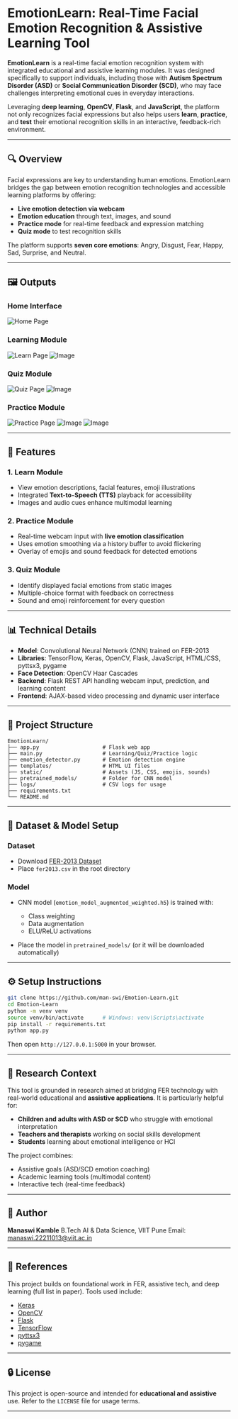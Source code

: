 # EmotionLearn: Real-Time Facial Emotion Recognition & Assistive Learning Tool

**EmotionLearn** is a real-time facial emotion recognition system with integrated educational and assistive learning modules. It was designed specifically to support individuals, including those with **Autism Spectrum Disorder (ASD)** or **Social Communication Disorder (SCD)**, who may face challenges interpreting emotional cues in everyday interactions.

Leveraging **deep learning**, **OpenCV**, **Flask**, and **JavaScript**, the platform not only recognizes facial expressions but also helps users **learn**, **practice**, and **test** their emotional recognition skills in an interactive, feedback-rich environment.

---

## 🔍 Overview

Facial expressions are key to understanding human emotions. EmotionLearn bridges the gap between emotion recognition technologies and accessible learning platforms by offering:

* **Live emotion detection via webcam**
* **Emotion education** through text, images, and sound
* **Practice mode** for real-time feedback and expression matching
* **Quiz mode** to test recognition skills

The platform supports **seven core emotions**: Angry, Disgust, Fear, Happy, Sad, Surprise, and Neutral.

---

## 🖼️ Outputs

### Home Interface

![Home Page](!\[Image]\(https://github.com/user-attachments/assets/2b3abf74-8cd1-4506-bce1-b3511d3499eb\))

### Learning Module

![Learn Page](!\[Image]\(https://github.com/user-attachments/assets/cfdbd5da-7dac-4d39-8253-b6b3d4b2b5df\))
![Image](https://github.com/user-attachments/assets/8457847a-b0dc-45a3-a33f-354289b13103)

### Quiz Module

![Quiz Page](!\[Image]\(https://github.com/user-attachments/assets/b417d322-6669-4987-969f-494e6b602f8f\))
![Image](https://github.com/user-attachments/assets/96b37d79-789a-4c28-b909-967a76040206)

### Practice Module

![Practice Page](!\[Image]\(https://github.com/user-attachments/assets/8dac5948-672e-42fe-a60a-d59561b430fb\))
![Image](https://github.com/user-attachments/assets/4eec7cb1-061e-45e0-aac8-b87bfcb37a14)
![Image](https://github.com/user-attachments/assets/0e197965-a427-42d0-a313-f711239d0a2e)

---

## 🧠 Features

### 1. Learn Module

* View emotion descriptions, facial features, emoji illustrations
* Integrated **Text-to-Speech (TTS)** playback for accessibility
* Images and audio cues enhance multimodal learning

### 2. Practice Module

* Real-time webcam input with **live emotion classification**
* Uses emotion smoothing via a history buffer to avoid flickering
* Overlay of emojis and sound feedback for detected emotions

### 3. Quiz Module

* Identify displayed facial emotions from static images
* Multiple-choice format with feedback on correctness
* Sound and emoji reinforcement for every question

---

## 📊 Technical Details

* **Model**: Convolutional Neural Network (CNN) trained on FER-2013
* **Libraries**: TensorFlow, Keras, OpenCV, Flask, JavaScript, HTML/CSS, pyttsx3, pygame
* **Face Detection**: OpenCV Haar Cascades
* **Backend**: Flask REST API handling webcam input, prediction, and learning content
* **Frontend**: AJAX-based video processing and dynamic user interface

---

## 📂 Project Structure

```
EmotionLearn/
├── app.py                    # Flask web app
├── main.py                   # Learning/Quiz/Practice logic
├── emotion_detector.py       # Emotion detection engine
├── templates/                # HTML UI files
├── static/                   # Assets (JS, CSS, emojis, sounds)
├── pretrained_models/        # Folder for CNN model
├── logs/                     # CSV logs for usage
├── requirements.txt
└── README.md
```

---

## 📅 Dataset & Model Setup

### Dataset

* Download [FER-2013 Dataset](https://www.kaggle.com/datasets/msambare/fer2013)
* Place `fer2013.csv` in the root directory

### Model

* CNN model (`emotion_model_augmented_weighted.h5`) is trained with:

  * Class weighting
  * Data augmentation
  * ELU/ReLU activations
* Place the model in `pretrained_models/` (or it will be downloaded automatically)

---

## ⚙️ Setup Instructions

```bash
git clone https://github.com/man-swi/Emotion-Learn.git
cd Emotion-Learn
python -m venv venv
source venv/bin/activate      # Windows: venv\Scripts\activate
pip install -r requirements.txt
python app.py
```

Then open `http://127.0.0.1:5000` in your browser.

---

## 🔮 Research Context

This tool is grounded in research aimed at bridging FER technology with real-world educational and **assistive applications**. It is particularly helpful for:

* **Children and adults with ASD or SCD** who struggle with emotional interpretation
* **Teachers and therapists** working on social skills development
* **Students** learning about emotional intelligence or HCI

The project combines:

* Assistive goals (ASD/SCD emotion coaching)
* Academic learning tools (multimodal content)
* Interactive tech (real-time feedback)

---

## 💼 Author

**Manaswi Kamble**
B.Tech AI & Data Science, VIIT Pune
Email: [manaswi.22211013@viit.ac.in](mailto:manaswi.22211013@viit.ac.in)

---

## 📖 References

This project builds on foundational work in FER, assistive tech, and deep learning (full list in paper). Tools used include:

* [Keras](https://github.com/keras-team/keras)
* [OpenCV](https://opencv.org)
* [Flask](https://flask.palletsprojects.com/)
* [TensorFlow](https://www.tensorflow.org/)
* [pyttsx3](https://github.com/nateshmbhat/pyttsx3)
* [pygame](https://www.pygame.org/)

---

## 🔒 License

This project is open-source and intended for **educational and assistive** use. Refer to the `LICENSE` file for usage terms.

---

